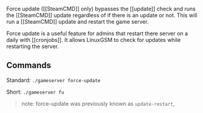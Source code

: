 

Force update ([[SteamCMD]] only) bypasses the [[update]] check and runs the [[SteamCMD]] update regardless of if there is an update or not. This will run a [[SteamCMD]] update and restart the game server.

Force update is a useful feature for admins that restart there server on a daily with [[cronjobs]]. It allows LinuxGSM to check for updates while restarting the server.

## Commands

Standard: `./gameserver force-update`

Short: `./gameserver fu`

> note: force-update was previously known as `update-restart`,